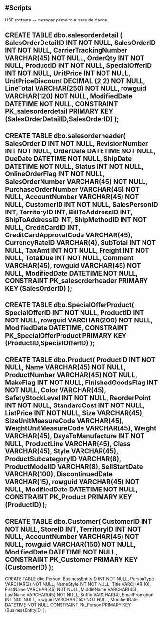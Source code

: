 #Scripts
---------
USE roxteste -- carregar primeiro a base de dados.

CREATE TABLE dbo.salesorderdetail (
SalesOrderDetailID    INT  NOT NULL,
SalesOrderID          INT  NOT NULL,
CarrierTrackingNumber VARCHAR(45) NOT NULL,
OrderQty              INT NOT NULL,
ProductID             INT NOT NULL,
SpecialOfferID        INT NOT NULL,
UnitPrice             INT NOT NULL,
UnitPriceDiscount     DECIMAL (2,2) NOT NULL,
LineTotal             VARCHAR(250) NOT NULL,
rowguid               VARCHAR(120) NOT NULL,
ModifiedDate          DATETIME NOT NULL,
CONSTRAINT PK_salesorderdetail PRIMARY KEY (SalesOrderDetailID,SalesOrderID)
);
-------------------------------------------------
CREATE TABLE dbo.salesorderheader(
SalesOrderID                 INT NOT NULL,
RevisionNumber               INT NOT NULL,
OrderDate                    DATETIME NOT NULL,
DueDate                      DATETIME NOT NULL,
ShipDate                     DATETIME NOT NULL,
Status                       INT NOT NULL,
OnlineOrderFlag              INT NOT NULL,
SalesOrderNumber             VARCHAR(45) NOT NULL,
PurchaseOrderNumber          VARCHAR(45) NOT NULL,
AccountNumber                VARCHAR(45) NOT NULL,
CustomerID                   INT NOT NULL,
SalesPersonID                INT,
TerritoryID                  INT,
BillToAddressID              INT,
ShipToAddressID              INT,
ShipMethodID                 INT NOT NULL,
CreditCardID                 INT,
CreditCardApprovalCode       VARCHAR(45),
CurrencyRateID               VARCHAR(4),
SubTotal                     INT NOT NULL,
TaxAmt                       INT NOT NULL,
Freight                      INT NOT NULL,
TotalDue                     INT NOT NULL,
Comment                      VARCHAR(45),
rowguid                      VARCHAR(45) NOT NULL,
ModifiedDate                 DATETIME NOT NULL,
CONSTRAINT PK_salesorderheader PRIMARY KEY (SalesOrderID)
);
-------------------------------------------------
CREATE TABLE dbo.SpecialOfferProduct(
SpecialOfferID                       INT NOT NULL,
ProductID                            INT NOT NULL,
rowguid                              VARCHAR(200) NOT NULL,
ModifiedDate                         DATETIME,
CONSTRAINT PK_SpecialOfferProduct PRIMARY KEY (ProductID,SpecialOfferID)
);
--------------------------------------------------
CREATE TABLE dbo.Product(
ProductID                      INT NOT NULL,
Name                           VARCHAR(45) NOT NULL,
ProductNumber                  VARCHAR(45) NOT NULL,
MakeFlag                       INT NOT NULL,
FinishedGoodsFlag              INT NOT NULL,
Color                          VARCHAR(45),
SafetyStockLevel               INT NOT NULL,
ReorderPoint                   INT NOT NULL,
StandardCost                   INT NOT NULL,
ListPrice                      INT NOT NULL,
Size                           VARCHAR(45),
SizeUnitMeasureCode            VARCHAR(45),
WeightUnitMeasureCode          VARCHAR(45),
Weight                         VARCHAR(45),
DaysToManufacture              INT NOT NULL,
ProductLine                    VARCHAR(45),
Class                          VARCHAR(45),
Style                          VARCHAR(45),
ProductSubcategoryID           VARCHAR(8),
ProductModelID                 VARCHAR(8),
SellStartDate                  VARCHAR(100),
DiscontinuedDate               VARCHAR(15),
rowguid                        VARCHAR(45) NOT NULL,
ModifiedDate                   DATETIME NOT NULL,
CONSTRAINT PK_Product PRIMARY KEY (ProductID)
);
-----------------------------------------------------
CREATE TABLE dbo.Customer(
CustomerID                     INT NOT NULL,
StoreID                        INT,
TerritoryID                    INT NOT NULL,
AccountNumber                  VARCHAR(45) NOT NULL,
rowguid                        VARCHAR(150) NOT NULL,
ModifiedDate                   DATETIME NOT NULL,
CONSTRAINT PK_Customer PRIMARY KEY (CustomerID)
);
-------------------------------------------------
CREATE TABLE dbo.Person(
BusinessEntityID         INT NOT NULL,
PersonType               VARCHAR(2) NOT NULL,
NameStyle                INT NOT NULL,
Title                    VARCHAR(10),
FirstName                VARCHAR(45) NOT NULL,
MiddleName               VARCHAR(45),
LastName                 VARCHAR(45) NOT NULL,
Suffix                   VARCHAR(4),
EmailPromotion           INT NOT NULL,
rowguid                  VARCHAR(150) NOT NULL,
ModifiedDate             DATETIME NOT NULL
CONSTRAINT PK_Person PRIMARY KEY (BusinessEntityID)
);
